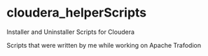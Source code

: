 # cloudera_helperScripts
Installer and Uninstaller Scripts for Cloudera

Scripts that were written by me while working on Apache Trafodion

